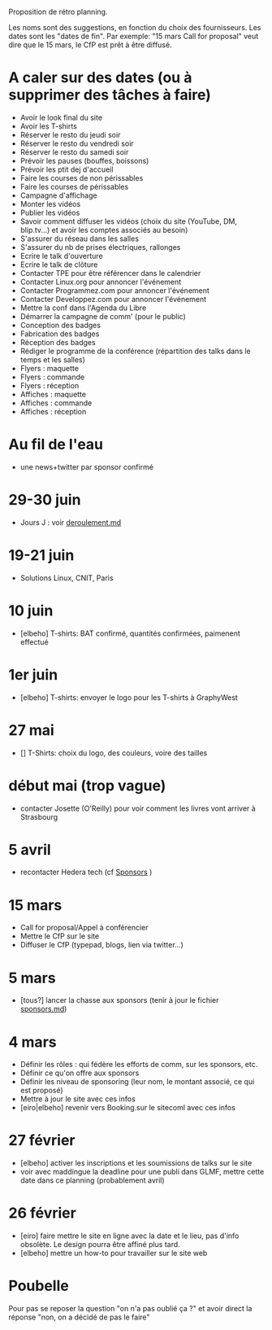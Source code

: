 Proposition de rétro planning.

Les noms sont des suggestions, en fonction du choix des fournisseurs.
Les dates sont les "dates de fin". Par exemple: "15 mars Call for proposal" veut dire que le 15 mars, le CfP est prêt à être diffusé.

# A caler sur des dates (ou à supprimer des tâches à faire)

 * Avoir le look final du site
 * Avoir les T-shirts
 * Réserver le resto du jeudi soir
 * Réserver le resto du vendredi soir
 * Réserver le resto du samedi soir
 * Prévoir les pauses (bouffes, boissons)
 * Prévoir les ptit dej d'accueil
 * Faire les courses de non périssables
 * Faire les courses de périssables
 * Campagne d'affichage
 * Monter les vidéos
 * Publier les vidéos
 * Savoir comment diffuser les vidéos (choix du site (YouTube, DM, blip.tv...) et avoir les comptes associés au besoin)
 * S'assurer du réseau dans les salles
 * S'assurer du nb de prises électriques, rallonges
 * Ecrire le talk d'ouverture
 * Ecrire le talk de clôture
 * Contacter TPE pour être référencer dans le calendrier
 * Contacter Linux.org pour annoncer l'événement
 * Contacter Programmez.com pour annoncer l'événement
 * Contacter Developpez.com pour annoncer l'événement
 * Mettre la conf dans l'Agenda du Libre
 * Démarrer la campagne de comm' (pour le public)
 * Conception des badges
 * Fabrication des badges
 * Réception des badges
 * Rédiger le programme de la conférence (répartition des talks dans le temps et les salles)
 * Flyers : maquette
 * Flyers : commande
 * Flyers : réception
 * Affiches : maquette
 * Affiches : commande
 * Affiches : réception


# Au fil de l'eau

 * une news+twitter par sponsor confirmé

# 29-30 juin

 * Jours J : voir [deroulement.md](deroulement.md)

# 19-21 juin

 * Solutions Linux, CNIT, Paris

# 10 juin

 * [elbeho] T-shirts: BAT confirmé, quantités confirmées, paimenent effectué

# 1er juin

 * [elbeho] T-shirts: envoyer le logo pour les T-shirts à GraphyWest

# 27 mai

 * [] T-Shirts: choix du logo, des couleurs, voire des tailles

# début mai (trop vague)

 * contacter Josette (O'Reilly) pour voir comment les livres vont arriver à Strasbourg

# 5 avril

  * recontacter Hedera tech (cf [Sponsors](sponsors.md) )

# 15 mars

 * Call for proposal/Appel à conférencier
 * Mettre le CfP sur le site
 * Diffuser le CfP (typepad, blogs, lien via twitter...)

# 5 mars

 * [tous?] lancer la chasse aux sponsors (tenir à jour le fichier [sponsors.md](sponsors.md))

# 4 mars

 * Définir les rôles : qui fédère les efforts de comm, sur les sponsors, etc.
 * Définir ce qu'on offre aux sponsors
 * Définir les niveau de sponsoring (leur nom, le montant associé, ce qui est proposé)
 * Mettre à jour le site avec ces infos
 * [eiro|elbeho] revenir vers Booking.sur le sitecoml avec ces infos
 

# 27 février

 * [elbeho] activer les inscriptions et les soumissions de talks sur le site
 * voir avec maddingue la deadline pour une publi dans GLMF, mettre cette date dans ce planning (probablement avril)

# 26 février

 * [eiro] faire mettre le site en ligne avec la date et le lieu, pas d'info obsolète. Le design pourra être affiné plus tard.
 * [elbeho] mettre un how-to pour travailler sur le site web


# Poubelle

Pour pas se reposer la question "on n'a pas oublié ça ?" et avoir direct la réponse "non, on a décidé de pas le faire"

